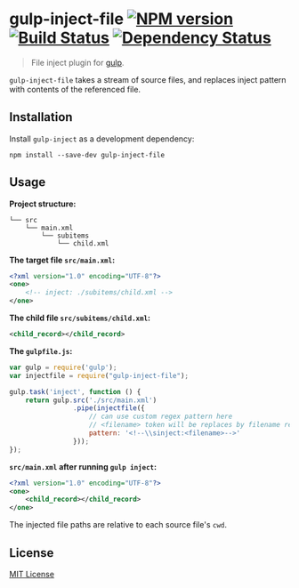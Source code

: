 # gulp-inject-file [![NPM version][npm-image]][npm-url] [![Build Status][travis-image]][travis-url] [![Dependency Status][depstat-image]][depstat-url]

> File inject plugin for [gulp](https://github.com/wearefractal/gulp). 

`gulp-inject-file` takes a stream of source files, and replaces inject pattern with contents of the referenced file. 

## Installation

Install `gulp-inject` as a development dependency:

```shell
npm install --save-dev gulp-inject-file
```

## Usage

**Project structure:**

```
└── src
    └── main.xml
     	└── subitems
       	  	└── child.xml
```


**The target file `src/main.xml`:**

```xml
<?xml version="1.0" encoding="UTF-8"?>
<one>
	<!-- inject: ./subitems/child.xml -->
</one>
```


**The child file `src/subitems/child.xml`:**

```xml
<child_record></child_record>
```


**The `gulpfile.js`:**

```javascript
var gulp = require('gulp');
var injectfile = require("gulp-inject-file");

gulp.task('inject', function () {
	return gulp.src('./src/main.xml')
				.pipe(injectfile({
					// can use custom regex pattern here
					// <filename> token will be replaces by filename regex pattern.
					pattern: '<!--\\sinject:<filename>-->'
				}));
});
```

**`src/main.xml` after running `gulp inject`:**

```xml
<?xml version="1.0" encoding="UTF-8"?>
<one>
	<child_record></child_record>
</one>
```

The injected file paths are relative to each source file's `cwd`.


## License

[MIT License](http://en.wikipedia.org/wiki/MIT_License)

[npm-url]: https://npmjs.org/package/gulp-inject-file
[npm-image]: https://badge.fury.io/js/gulp-inject-file.svg

[travis-url]: http://travis-ci.org/mzahor/gulp-inject-file
[travis-image]: https://secure.travis-ci.org/mzahor/gulp-inject-file.svg?branch=master

[depstat-url]: https://david-dm.org/mzahor/gulp-inject-file
[depstat-image]: https://david-dm.org/mzahor/gulp-inject-file.svg
